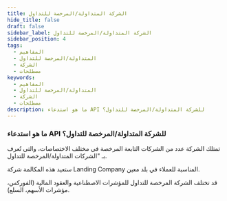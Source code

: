 ```yaml
---
title: الشركة المتداولة/المرخصة للتداول
hide_title: false
draft: false
sidebar_label: الشركة المتداولة/المرخصة للتداول
sidebar_position: 4
tags:
  - المفاهيم
  - المتداولة/المرخصة للتداول
  - الشركة
  - مصطلحات
keywords:
  - المفاهيم
  - المتداولة/المرخصة للتداول
  - الشركة
  - مصطلحات
description: ما هو استدعاء API للشركة المتداولة/المرخصة للتداول؟
---
```


### ما هو استدعاء API للشركة المتداولة/المرخصة للتداول؟

تمتلك الشركة عدد من الشركات التابعة المرخصة في مختلف الاختصاصات، والتي تُعرف بـ "الشركات المتداولة/المرخصة للتداول.

ستعيد هذه المكالمة شركة Landing Company المناسبة للعملاء في بلد معين.

قد تختلف الشركة المرخصة للتداول للمؤشرات الاصطناعية والعقود المالية (الفوركس، مؤشرات الأسهم، السلع).
